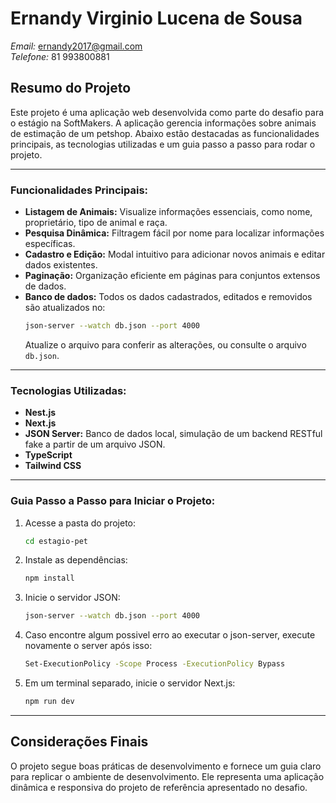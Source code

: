 # Ernandy Virginio Lucena de Sousa
*Email:* ernandy2017@gmail.com  
*Telefone:* 81 993800881

## Resumo do Projeto

Este projeto é uma aplicação web desenvolvida como parte do desafio para o estágio na SoftMakers. A aplicação gerencia informações sobre animais de estimação de um petshop. Abaixo estão destacadas as funcionalidades principais, as tecnologias utilizadas e um guia passo a passo para rodar o projeto.

---

### Funcionalidades Principais:

- **Listagem de Animais:** Visualize informações essenciais, como nome, proprietário, tipo de animal e raça.
- **Pesquisa Dinâmica:** Filtragem fácil por nome para localizar informações específicas.
- **Cadastro e Edição:** Modal intuitivo para adicionar novos animais e editar dados existentes.
- **Paginação:** Organização eficiente em páginas para conjuntos extensos de dados.
- **Banco de dados:** Todos os dados cadastrados, editados e removidos são atualizados no: 
    ```bash
    json-server --watch db.json --port 4000
    ```
    Atualize o arquivo para conferir as alterações, ou consulte o arquivo `db.json`.

---

### Tecnologias Utilizadas:

- **Nest.js**
- **Next.js**
- **JSON Server:** Banco de dados local, simulação de um backend RESTful fake a partir de um arquivo JSON.
- **TypeScript**
- **Tailwind CSS**

---

### Guia Passo a Passo para Iniciar o Projeto:

1. Acesse a pasta do projeto: 
    ```bash
    cd estagio-pet
    ```
2. Instale as dependências: 
    ```bash
    npm install
    ```
3. Inicie o servidor JSON: 
    ```bash
    json-server --watch db.json --port 4000
    ```
 4. Caso encontre algum possivel erro ao executar o json-server, execute novamente o server após isso: 
    ```bash
    Set-ExecutionPolicy -Scope Process -ExecutionPolicy Bypass
    ```
5. Em um terminal separado, inicie o servidor Next.js: 
    ```bash
    npm run dev
    ```


---

## Considerações Finais

O projeto segue boas práticas de desenvolvimento e fornece um guia claro para replicar o ambiente de desenvolvimento. Ele representa uma aplicação dinâmica e responsiva do projeto de referência apresentado no desafio.
